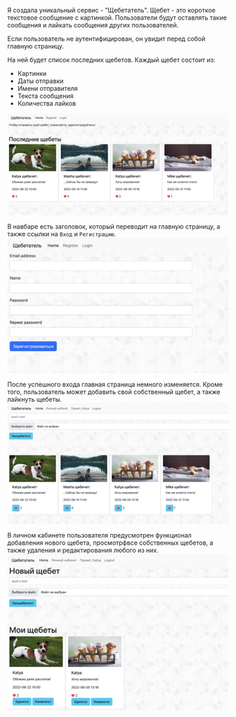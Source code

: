 Я создала уникальный сервис - "Щебетатель".
Щебет - это короткое текстовое сообщение с картинкой. Пользователи будут 
оставлять такие сообщения и лайкать сообщения других пользователей.


Если пользователь не аутентифицирован, он увидит перед собой главную страницу.

На ней будет список последних щебетов. Каждый щебет состоит из:
* Картинки
* Даты отправки
* Имени отправителя
* Текста сообщения
* Количества лайков
<img src='./main.png'>

В навбаре есть заголовок, который переводит на главную страницу, а также 
ссылки на `Вход` и `Регистрацию`.
<img src='./register.png'>

После успешного входа главная страница немного изменяется. 
Кроме того, пользователь может добавить свой собственный щебет, а также лайкнуть щебеты.
<img src='./main_user.png'>

В личном кабинете пользователя предусмотрен функционал добавления нового щебета, просмотрфвсе собственных щебетов, а также удаления и редактирования любого из них.
<img src='./ls.png'>



